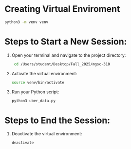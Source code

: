 # Creating Virtual Enviroment
```bash
python3 -m venv venv
```

# Steps to Start a New Session:
1. Open your terminal and navigate to the project directory:
   ```bash
    cd /Users/student/Desktop/Fall_2025/mgsc-310
   ```

2. Activate the virtual environment:
   ```bash
   source venv/bin/activate
   ```

3. Run your Python script:
   ```bash
   python3 uber_data.py
   ```

# Steps to End the Session:
1. Deactivate the virtual environment:
   ```bash
   deactivate
   ```